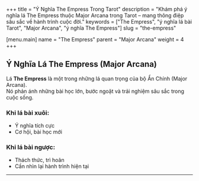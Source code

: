 +++
title = "Ý Nghĩa The Empress Trong Tarot"
description = "Khám phá ý nghĩa lá The Empress thuộc Major Arcana trong Tarot – mang thông điệp sâu sắc về hành trình cuộc đời."
keywords = ["The Empress", "ý nghĩa lá bài Tarot", "Major Arcana", "ý nghĩa The Empress"]
slug = "the-empress"

[menu.main]
name = "The Empress"
parent = "Major Arcana"
weight = 4
+++

## Ý Nghĩa Lá The Empress (Major Arcana)

Lá **The Empress** là một trong những lá quan trọng của bộ Ẩn Chính (Major Arcana).  
Nó phản ánh những bài học lớn, bước ngoặt và trải nghiệm sâu sắc trong cuộc sống.

### Khi lá bài xuôi:
- Ý nghĩa tích cực  
- Cơ hội, bài học mới  

### Khi lá bài ngược:
- Thách thức, trì hoãn  
- Cần nhìn lại hành trình hiện tại  

---

